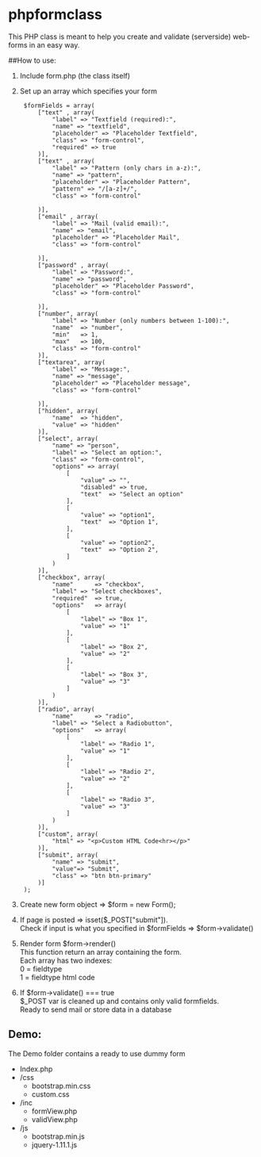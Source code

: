 phpformclass
============

This PHP class is meant to help you create and validate (serverside) web-forms in an easy way.

##How to use:

1. Include form.php (the class itself)
2. Set up an array which specifies your form
			

		$formFields = array(
			["text" , array( 
				"label" => "Textfield (required):",
				"name" => "textfield", 
				"placeholder" => "Placeholder Textfield",
				"class" => "form-control",
				"required" => true
			)],		
			["text" , array(
				"label" => "Pattern (only chars in a-z):", 
				"name" => "pattern", 
				"placeholder" => "Placeholder Pattern",
				"pattern" => "/[a-z]+/",
				"class" => "form-control"
	
			)],												
			["email" , array(
				"label" => "Mail (valid email):", 
				"name" => "email", 
				"placeholder" => "Placeholder Mail",
				"class" => "form-control"
	
			)],	
			["password" , array(
				"label" => "Password:", 
				"name" => "password", 
				"placeholder" => "Placeholder Password",
				"class" => "form-control"
	
			)],							
			["number", array(
				"label" => "Number (only numbers between 1-100):",
				"name"	=> "number",
				"min"	=> 1,
				"max"	=> 100,
				"class" => "form-control"
			)],		
			["textarea", array(
				"label" => "Message:", 
				"name" => "message", 
				"placeholder" => "Placeholder message",
				"class" => "form-control"
	
			)],
			["hidden", array(
				"name" 	=> "hidden",
				"value" => "hidden"
			)],
			["select", array(
				"name" => "person",
				"label" => "Select an option:",
				"class" => "form-control",
				"options" => array(
					[
						"value" => "",
						"disabled" => true,
						"text" 	=> "Select an option"
					],
					[
						"value" => "option1",
						"text" 	=> "Option 1",
					],
					[
						"value" => "option2",
						"text" 	=> "Option 2",
					]					
				)
			)],
			["checkbox", array(
				"name"		=> "checkbox",
				"label"	=> "Select checkboxes",
				"required"	=> true,
				"options"	=> array(
					[
						"label" => "Box 1",
						"value" => "1"
					],
					[
						"label" => "Box 2",
						"value" => "2"
					],							
					[
						"label" => "Box 3",
						"value" => "3"
					]							
				)
			)],
			["radio", array( 
				"name"		=> "radio",
				"label"	=> "Select a Radiobutton",
				"options"	=> array(
					[
						"label" => "Radio 1",
						"value" => "1"
					],
					[
						"label" => "Radio 2",
						"value" => "2"
					],						
					[
						"label" => "Radio 3",
						"value" => "3"
					]
				)
			)],
			["custom", array(
				"html" => "<p>Custom HTML Code<hr></p>"
			)],					
			["submit", array(
				"name" => "submit", 
				"value"=> "Submit",
				"class" => "btn btn-primary"
			)]								
		);
				
3. Create new form object => $form = new Form();
4. If page is posted => isset($_POST["submit"]).   
   Check if input is what you specified in $formFields => $form->validate()
5.  Render form $form->render()  
   This function return an array containing the form.  
   Each array has two indexes:  
   0 = fieldtype  
   1 = fieldtype html code
6. If $form->validate() === true  
   $_POST var is cleaned up and contains only valid formfields.  
   Ready to send mail or store data in a database

## Demo:
The Demo folder contains a ready to use dummy form
* Index.php
* /css  
   * bootstrap.min.css
   * custom.css
* /inc
   * formView.php
   * validView.php
* /js
   * bootstrap.min.js
   * jquery-1.11.1.js
